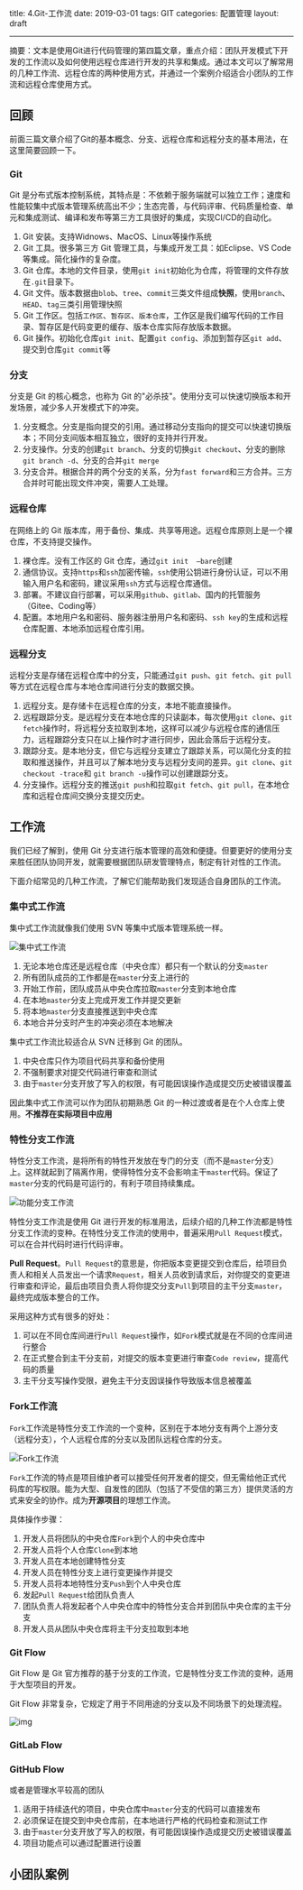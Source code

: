 title: 4.Git-工作流
date: 2019-03-01
tags: GIT
categories: 配置管理
layout: draft

------

摘要：文本是使用Git进行代码管理的第四篇文章，重点介绍：团队开发模式下开发的工作流以及如何使用远程仓库进行开发的共享和集成。通过本文可以了解常用的几种工作流、远程仓库的两种使用方式，并通过一个案例介绍适合小团队的工作流和远程仓库使用方式。

<!-- more -->

## 回顾

前面三篇文章介绍了Git的基本概念、分支、远程仓库和远程分支的基本用法，在这里简要回顾一下。

### Git

Git 是分布式版本控制系统，其特点是：不依赖于服务端就可以独立工作；速度和性能较集中式版本管理系统高出不少；生态完善，与代码评审、代码质量检查、单元和集成测试、编译和发布等第三方工具很好的集成，实现CI/CD的自动化。

1. Git 安装。支持Widnows、MacOS、Linux等操作系统
2. Git 工具。很多第三方 Git 管理工具，与集成开发工具：如Eclipse、VS Code等集成。简化操作的复杂度。
3. Git 仓库。本地的文件目录，使用`git init`初始化为仓库，将管理的文件存放在`.git`目录下。
4. Git 文件。版本数据由`blob`、`tree`、`commit`三类文件组成**快照**，使用`branch`、`HEAD`、`tag`三类引用管理快照
5. Git 工作区。包括`工作区`、`暂存区`、`版本仓库`，工作区是我们编写代码的工作目录、暂存区是代码变更的缓存、版本仓库实际存放版本数据。
6. Git 操作。初始化仓库`git init`、配置`git config`、添加到暂存区`git add`、提交到仓库`git commit`等

### 分支

分支是 Git 的核心概念，也称为 Git 的"必杀技"。使用分支可以快速切换版本和开发场景，减少多人开发模式下的冲突。

1. 分支概念。分支是指向提交的引用。通过移动分支指向的提交可以快速切换版本；不同分支间版本相互独立，很好的支持并行开发。
2. 分支操作。分支的创建`git branch`、分支的切换`git checkout`、分支的删除`git branch -d`、分支的合并`git merge`
3. 分支合并。根据合并的两个分支的关系，分为`fast forward`和三方合并。三方合并时可能出现文件冲突，需要人工处理。

### 远程仓库

在网络上的 Git 版本库，用于备份、集成、共享等用途。远程仓库原则上是一个裸仓库，不支持提交操作。

1. 裸仓库。没有工作区的 Git 仓库，通过`git init  —bare`创建
2. 通信协议。支持`https`和`ssh`加密传输，`ssh`使用公钥进行身份认证，可以不用输入用户名和密码，建议采用`ssh`方式与远程仓库通信。
3. 部署。不建议自行部署，可以采用`github`、`gitlab`、国内的托管服务（Gitee、Coding等）
4. 配置。本地用户名和密码、服务器注册用户名和密码、`ssh key`的生成和远程仓库配置、本地添加远程仓库引用。

### 远程分支

远程分支是存储在远程仓库中的分支，只能通过`git push`、`git fetch`、`git pull`等方式在远程仓库与本地仓库间进行分支的数据交换。

1. 远程分支。是存储卡在远程仓库的分支，本地不能直接操作。
2. 远程跟踪分支。是远程分支在本地仓库的只读副本，每次使用`git clone`、`git fetch`操作时，将远程分支拉取到本地，这样可以减少与远程仓库的通信压力，远程跟踪分支只在以上操作时才进行同步，因此会落后于远程分支。
3. 跟踪分支。是本地分支，但它与远程分支建立了跟踪关系，可以简化分支的拉取和推送操作，并且可以了解本地分支与远程分支间的差异。`git clone`、`git checkout -trace`和 `git branch -u`操作可以创建跟踪分支。
4. 分支操作。远程分支的推送`git push`和拉取`git fetch`、`git pull`，在本地仓库和远程仓库间交换分支提交历史。

## 工作流

我们已经了解到，使用 Git 分支进行版本管理的高效和便捷。但要更好的使用分支来胜任团队协同开发，就需要根据团队研发管理特点，制定有针对性的工作流。

下面介绍常见的几种工作流，了解它们能帮助我们发现适合自身团队的工作流。

### 集中式工作流

集中式工作流就像我们使用 SVN 等集中式版本管理系统一样。

![集中式工作流](./assets/center-flow.png)

1. 无论本地仓库还是远程仓库（中央仓库）都只有一个默认的分支`master`
2. 所有团队成员的工作都是在`master`分支上进行的
3. 开始工作前，团队成员从中央仓库拉取`master`分支到本地仓库
4. 在本地`master`分支上完成开发工作并提交更新
5. 将本地`master`分支直接推送到中央仓库
6. 本地合并分支时产生的冲突必须在本地解决

集中式工作流比较适合从 SVN 迁移到 Git 的团队。

1. 中央仓库只作为项目代码共享和备份使用
2. 不强制要求对提交代码进行审查和测试
3. 由于`master`分支开放了写入的权限，有可能因误操作造成提交历史被错误覆盖

因此集中式工作流可以作为团队初期熟悉 Git 的一种过渡或者是在个人仓库上使用。**不推荐在实际项目中应用**

### 特性分支工作流

特性分支工作流，是将所有的特性开发放在专门的分支（而不是`master`分支）上。这样就起到了隔离作用，使得特性分支不会影响主干`master`代码。保证了`master`分支的代码是可运行的，有利于项目持续集成。

![功能分支工作流](./assets/feature-flow.png)

特性分支工作流是使用 Git 进行开发的标准用法，后续介绍的几种工作流都是特性分支工作流的变种。在特性分支工作流的使用中，普遍采用`Pull Request`模式，可以在合并代码时进行代码评审。

**Pull Request**。`Pull Request`的意思是，你把版本变更提交到仓库后，给项目负责人和相关人员发出一个请求`Request`，相关人员收到请求后，对你提交的变更进行审查和评论，最后由项目负责人将你提交分支`Pull`到项目的主干分支`master`，最终完成版本整合的工作。

采用这种方式有很多的好处：

1. 可以在不同仓库间进行`Pull Request`操作，如`Fork`模式就是在不同的仓库间进行整合
2. 在正式整合到主干分支前，对提交的版本变更进行审查`Code review`，提高代码的质量
3. 主干分支写操作受限，避免主干分支因误操作导致版本信息被覆盖

### Fork工作流

`Fork`工作流是特性分支工作流的一个变种，区别在于本地分支有两个上游分支（远程分支），个人远程仓库的分支以及团队远程仓库的分支。

![Fork工作流](./assets/fork-flow.png)

`Fork`工作流的特点是项目维护者可以接受任何开发者的提交，但无需给他正式代码库的写权限。能为大型、自发性的团队（包括了不受信的第三方）提供灵活的方式来安全的协作。成为**开源项目**的理想工作流。

具体操作步骤：

1. 开发人员将团队的中央仓库`Fork`到个人的中央仓库中
2. 开发人员将个人仓库`Clone`到本地
3. 开发人员在本地创建特性分支
4. 开发人员在特性分支上进行变更操作并提交
5. 开发人员将本地特性分支`Push`到个人中央仓库
6. 发起`Pull Request`给团队负责人
7. 团队负责人将发起者个人中央仓库中的特性分支合并到团队中央仓库的主干分支
8. 开发人员从团队中央仓库将主干分支拉取到本地

### Git Flow

Git Flow 是 Git 官方推荐的基于分支的工作流，它是特性分支工作流的变种，适用于大型项目的开发。

Git Flow 非常复杂，它规定了用于不同用途的分支以及不同场景下的处理流程。

![img](./assets/git-flow.png)

### GitLab Flow

### GitHub Flow

或者是管理水平较高的团队

1. 适用于持续迭代的项目，中央仓库中`master`分支的代码可以直接发布
2. 必须保证在提交到中央仓库前，在本地进行严格的代码检查和测试工作
3. 由于`master`分支开放了写入的权限，有可能因误操作造成提交历史被错误覆盖
4. 项目功能点可以通过配置进行设置

## 小团队案例